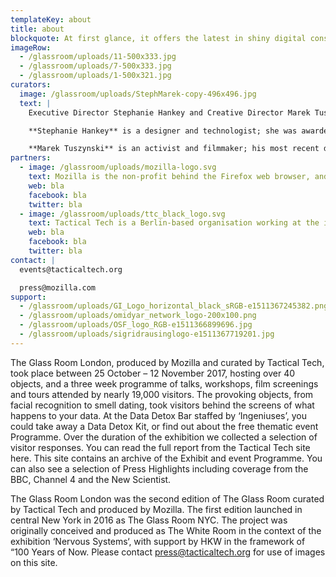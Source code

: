 ```yaml
---
templateKey: about
title: about
blockquote: At first glance, it offers the latest in shiny digital consumer products, such as the newest tablet, fitness tracker or facial recognition software. But as you go inside, you’ll find there is nothing for sale.
imageRow:
  - /glassroom/uploads/11-500x333.jpg
  - /glassroom/uploads/7-500x333.jpg
  - /glassroom/uploads/1-500x321.jpg
curators:
  image: /glassroom/uploads/StephMarek-copy-496x496.jpg
  text: |
    Executive Director Stephanie Hankey and Creative Director Marek Tuszynski co-founded Tactical Tech in 2003. They work on technology, politics, information, design and activism and the consequences of living in a quantified society. They are also co-founders of the creative agency Tactical Studios and co-curators of the exhibition Nervous Systems: Quantified Life and the Social Question.

    **Stephanie Hankey** is a designer and technologist; she was awarded an Ashoka Fellowship for her work as a social entrepreneur and is currently a visiting industry associate with the Oxford Internet Institute at Oxford University.

    **Marek Tuszynski** is an activist and filmmaker; his most recent documentary series for Tactical Tech, Exposing the Invisible, explores the digital tools and tactics that now enable evidence-based activism to thrive on an unprecedented scale.
partners:
  - image: /glassroom/uploads/mozilla-logo.svg
    text: Mozilla is the non-profit behind the Firefox web browser, and uses technology, products and advocacy to make the internet healthier so it’s easy to access, safe to use, and empowers everyone, everywhere.
    web: bla
    facebook: bla
    twitter: bla
  - image: /glassroom/uploads/ttc_black_logo.svg
    text: Tactical Tech is a Berlin-based organisation working at the intersection of technology, human rights and civil liberties. They provide trainings, conduct research, and create cultural interventions that contribute to the wider socio-political debate around digital security, privacy and the ethics of data.
    web: bla
    facebook: bla
    twitter: bla
contact: |
  events@tacticaltech.org

  press@mozilla.com
support:
  - /glassroom/uploads/GI_Logo_horizontal_black_sRGB-e1511367245382.png
  - /glassroom/uploads/omidyar_network_logo-200x100.png
  - /glassroom/uploads/OSF_logo_RGB-e1511366899696.jpg
  - /glassroom/uploads/sigridrausinglogo-e1511367719201.jpg
---
```



The Glass Room London, produced by Mozilla and curated by Tactical Tech, took place between 25 October – 12 November 2017, hosting over 40 objects, and a three week programme of talks, workshops, film screenings and tours attended by nearly 19,000 visitors.  The provoking objects, from facial recognition to smell dating, took visitors behind the screens of what happens to your data. At the Data Detox Bar staffed by ‘Ingeniuses’, you could take away a Data Detox Kit, or find out about the free thematic event Programme.  Over the duration of the exhibition we collected a selection of visitor responses. You can read the full report from the Tactical Tech site here. This site contains an archive of the Exhibit and event Programme. You can also see a selection of Press Highlights including coverage from the BBC, Channel 4 and the New Scientist.

The Glass Room London was the second edition of The Glass Room curated by Tactical Tech and produced by Mozilla. The first edition launched in central New York in 2016 as The Glass Room NYC. The project was originally conceived and produced as The White Room in the context of the exhibition ‘Nervous Systems‘, with support by HKW in the framework of “100 Years of Now.  Please contact press@tacticaltech.org for use of images on this site.
